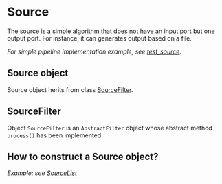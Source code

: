 # Source 

The source is a simple algorithm that does not have an input port but one output port. For instance, it can generates output based on a file.

*For simple pipeline implementation example, see [test_source](tests/unit/filters/test_source.py).*

## Source object

Source object herits from class [SourceFilter](src/filters/abstract_filter.py).

## SourceFilter 

Object ```SourceFilter``` is an ```AbstractFilter``` object whose abstract method ```process()``` has been implemented.

## How to construct a Source object?

*Example: see [SourceList](src/filters/catalog_source/source_list.py)*

